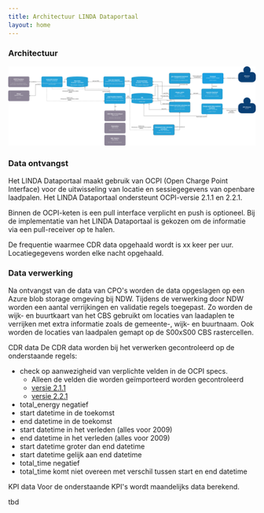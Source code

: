```yaml
---
title: Architectuur LINDA Dataportaal
layout: home
---
```


### Architectuur
![Architectuur NDW](LINDA_architectuur.png "LINDA Architectuur")

### Data ontvangst

Het LINDA Dataportaal maakt gebruik van OCPI (Open Charge Point Interface) voor de uitwisseling van locatie en sessiegegevens van openbare laadpalen. Het LINDA Dataportaal ondersteunt OCPI-versie 2.1.1 en 2.2.1.

Binnen de OCPI-keten is een pull interface verplicht en push is optioneel. Bij de implementatie van het LINDA Dataportaal is gekozen om de informatie via een pull-receiver op te halen.

De frequentie waarmee CDR data opgehaald wordt is xx keer per uur. Locatiegegevens worden elke nacht opgehaald.

### Data verwerking
 
Na ontvangst van de data van CPO's worden de data opgeslagen op een Azure blob storage omgeving bij NDW. Tijdens de verwerking door NDW worden een aantal verrijkingen en validatie regels toegepast. Zo worden de wijk- en buurtkaart van het CBS gebruikt om locaties van laadaplen te verrijken met extra informatie zoals de gemeente-, wijk- en buurtnaam. Ook worden de locaties van laadpalen gemapt op de S00xS00 CBS rastercellen.

CDR data
De CDR data worden bij het verwerken gecontroleerd op de onderstaande regels:

- check op aanwezigheid van verplichte velden in de OCPI specs.
    - Alleen de velden die worden geïmporteerd worden gecontroleerd
    - [versie 2.1.1](https:\\github.com/ocPi/ocpi/releases/download/2.1.1-d2/OCPI-2.1.1-d2.Pdf) 
    - [versie 2.2.1](https:\\github.com/ocPi/ocpi/releases/download/2.2.1/OCPl-2.2.1.Pdf)
- total_energy negatief
- start datetime in de toekomst
- end datetime in de toekomst
- start datetime in het verleden (alles voor 2009)
- end datetime in het verleden (alles voor 2009)
- start datetime groter dan end datetime
- start datetime gelijk aan end datetime
- total_time negatief
- total_time komt niet overeen met verschil tussen start en end datetime

KPI data
Voor de onderstaande KPI's wordt maandelijks data berekend.

tbd
